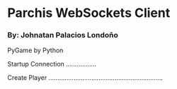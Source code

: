 <h1>Parchis WebSockets Client</h1>
<h3>By: Johnatan Palacios Londoño</h3>
<p>PyGame by Python</p>
<p>Startup Connection
.................
</p>
<p>Create Player
................................................................
</p>


